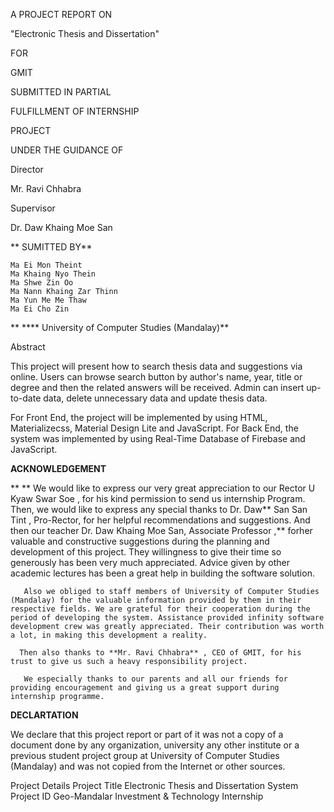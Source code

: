 A PROJECT REPORT ON

"Electronic Thesis and Dissertation"

FOR

GMIT

SUBMITTED IN PARTIAL

FULFILLMENT OF INTERNSHIP

PROJECT

UNDER THE GUIDANCE OF

Director

Mr. Ravi Chhabra

Supervisor

Dr. Daw Khaing Moe San

** SUMITTED BY**

    Ma Ei Mon Theint
    Ma Khaing Nyo Thein
    Ma Shwe Zin Oo
    Ma Nann Khaing Zar Thinn
    Ma Yun Me Me Thaw
    Ma Ei Cho Zin

** **** University of Computer Studies (Mandalay)**

Abstract

This project will present how to search thesis data and suggestions via online. Users can browse search button by author's name, year, title or degree and then the related answers will be received. Admin can insert up-to-date data, delete unnecessary data and update thesis data.

 For Front End, the project will be implemented by using HTML, Materializecss, Material Design Lite and JavaScript. For Back End, the system was implemented by using Real-Time Database of Firebase and JavaScript.

**ACKNOWLEDGEMENT**

** ** We would like to express our very great appreciation to our Rector U Kyaw Swar Soe , for his kind permission to send us internship Program. Then, we would like to express any special thanks to Dr. Daw** San San Tint , Pro-Rector, for her helpful recommendations and suggestions. And then our teacher Dr. Daw Khaing Moe San, Associate Professor ,** forher valuable and constructive suggestions during the planning and development of this project. They willingness to give their time so generously has been very much appreciated. Advice given by other academic lectures has been a great help in building the software solution.

       Also we obliged to staff members of University of Computer Studies (Mandalay) for the valuable information provided by them in their respective fields. We are grateful for their cooperation during the period of developing the system. Assistance provided infinity software development crew was greatly appreciated. Their contribution was worth a lot, in making this development a reality.

      Then also thanks to **Mr. Ravi Chhabra** , CEO of GMIT, for his trust to give us such a heavy responsibility project.

       We especially thanks to our parents and all our friends for providing encouragement and giving us a great support during internship programme.

**DECLARTATION**

We declare that this project report or part of it was not a copy of a document done by any organization, university any other institute or a previous student project group at University of Computer Studies (Mandalay) and was not copied from the Internet or other sources.

Project Details
Project Title 	Electronic Thesis and Dissertation System
Project ID 	Geo-Mandalar Investment & Technology Internship
